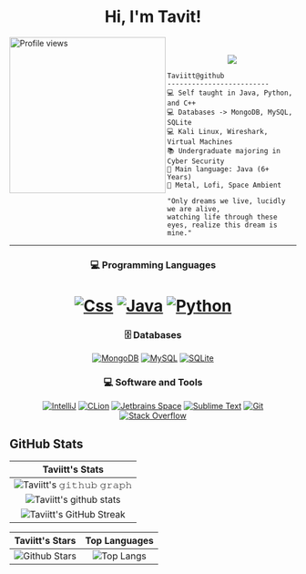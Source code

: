 <h1 align="center">
Hi, I'm Tavit!
 </h1>
 <!--<img src="https://komarev.com/ghpvc/?username=Taviitt&label=Profile%20Views&color=0e75b6&style=flat" align='right' alt="Taviitt" />-->
 <img src="https://i.gyazo.com/18cda5b571576ff3fb41a0c806d84832.png" alt="Profile views" width='274' align='left'/></a> 
<br/>

<!-- Typing SVG by DenverCoder1 - https://github.com/DenverCoder1/readme-typing-svg -->
<p align="center">
  <a href="https://github.com/DenverCoder1/readme-typing-svg"><img src="https://readme-typing-svg.herokuapp.com?lines=Cyber+Security+Student;Java,+Python,+C%2B%2B;MongoDB,+MySQL,+SQLite;&center=true&width=380&height=45"></a>
</p>

```
Taviitt@github
-------------------------
💻 Self taught in Java, Python, and C++
💻 Databases -> MongoDB, MySQL, SQLite
💻 Kali Linux, Wireshark, Virtual Machines
📚 Undergraduate majoring in Cyber Security
🌟 Main language: Java (6+ Years)
🎵 Metal, Lofi, Space Ambient

"Only dreams we live, lucidly we are alive,
watching life through these eyes, realize this dream is mine."
```
<hr>

<h3 align="center">
💻 Programming Languages
</h3>

<h1 align="center">
    <a href="https://github.com/search?q=user%3ADenverCoder1+is%3Arepo+language%3Ajava"><img alt="Css" src="https://img.shields.io/badge/Java-%23007396.svg?logo=java&logoColor=white"></a>
    <a href="https://github.com/search?q=user%3ADenverCoder1+is%3Arepo+language%3Ac++"><img alt="Java" src="https://img.shields.io/badge/C++-%23007396.svg?logo=c++&logoColor=white"></a>
    <a href="https://github.com/search?q=user%3ADenverCoder1+is%3Arepo+language%3Apython"><img alt="Python" src="https://img.shields.io/badge/Python%20-%2314354C.svg?logo=python&logoColor=white"></a>

<h3 align="center">
 🗄️ Databases
</h3>

<p align="center">
    <a href="#"><img alt="MongoDB" src="https://img.shields.io/badge/MongoDB%20-%23430098.svg?logo=mongodb&logoColor=white"></a>
    <a href="#"><img alt="MySQL" src="https://img.shields.io/badge/MySQL-00000F?style=for-the-badge&logo=mysql&logoColor=white"></a>
    <a href="#"><img alt="SQLite" src="https://img.shields.io/badge/SQLite-00000F?style=for-the-badge&logo=mysql&logoColor=white"></a>
</p>

<h3 align="center">
 💻 Software and Tools
</h3>

<p align="center">
    <a href="#"><img alt="IntelliJ" src="https://img.shields.io/badge/IntelliJ%20-%23FF0000.svg?logo=IntelliJ IDEA&logoColor=white"></a>
    <a href="#"><img alt="CLion" src="https://img.shields.io/badge/CLion%20-%23FF0000.svg?logo=clion&logoColor=white"></a>
    <a href="#"><img alt="Jetbrains Space" src="https://img.shields.io/badge/JetBrains%20Space-008678.svg?logo=JetBrains&logoColor=white"></a>
    <a href="#"><img alt="Sublime Text" src="https://img.shields.io/badge/Sublime%20Text-008678.svg?logo=sublime-text&logoColor=white"></a>
    <a href="#"><img alt="Git" src="https://img.shields.io/badge/Git%20-%23F05033.svg?logo=git&logoColor=white"></a>
    <a href="#"><img alt="Stack Overflow" src="https://img.shields.io/badge/-Stack%20Overflow-FE7A16?logo=stack-overflow&logoColor=white"></a>
</p>

<!--<p align="center">
    <img src="https://i.imgur.com/CPEoYTk.gif" alt="Profile views" align='center'/>
</p>-->


## GitHub Stats


|                                                                     Taviitt's Stats                                                                     |
|:------------------------------------------------------------------------------------------------------------------------------------------------------:|
| ![Taviitt's 𝚐𝚒𝚝𝚑𝚞𝚋 𝚐𝚛𝚊𝚙𝚑](https://activity-graph.herokuapp.com/graph?username=Taviitt&theme=react-dark&hide_border=true&area=true) |
| ![Taviitt's github stats](https://github-readme-stats.vercel.app/api?username=Taviitt&show_icons=true&theme=algolia)              | 
| ![Taviitt's GitHub Streak](https://github-readme-streak-stats.herokuapp.com/?user=Taviitt&theme=algolia)                    | 
    

|                                                                                                      Taviitt's Stars                                                                                                       |                                                           Top Languages                                                           |      
|:-------------------------------------------------------------------------------------------------------------------------------------------------------------------------------------------------------------------------:|:---------------------------------------------------------------------------------------------------------------------------------:|
| ![Github Stars](https://github-readme-stats.vercel.app/api?username=Taviitt&show_icons=true&locale=en&count_private=true&hide_rank=true&custom_title=My%20GitHub%20Stats&disable_animations=true&theme=algolia) | ![Top Langs](https://github-readme-stats.vercel.app/api/top-langs/?username=Taviitt&langs_count=8&theme=algolia&layout=compact) |
